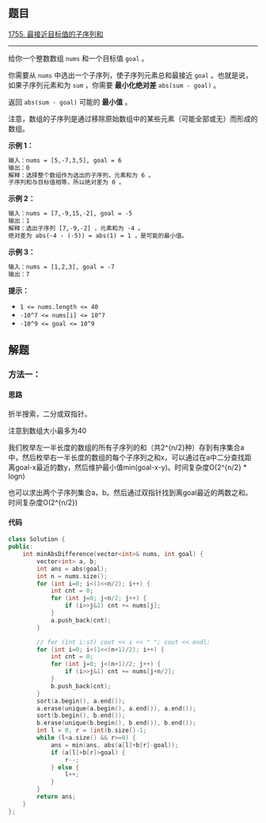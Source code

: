 ## 题目

[1755. 最接近目标值的子序列和](https://leetcode.cn/problems/closest-subsequence-sum/)

---

给你一个整数数组 `nums` 和一个目标值 `goal` 。

你需要从 `nums` 中选出一个子序列，使子序列元素总和最接近 `goal` 。也就是说，如果子序列元素和为 `sum` ，你需要 **最小化绝对差** `abs(sum - goal)` 。

返回 `abs(sum - goal)` 可能的 **最小值** 。

注意，数组的子序列是通过移除原始数组中的某些元素（可能全部或无）而形成的数组。

  

**示例 1：**

```txt
输入：nums = [5,-7,3,5], goal = 6
输出：0
解释：选择整个数组作为选出的子序列，元素和为 6 。
子序列和与目标值相等，所以绝对差为 0 。
```

**示例 2：**

```txt
输入：nums = [7,-9,15,-2], goal = -5
输出：1
解释：选出子序列 [7,-9,-2] ，元素和为 -4 。
绝对差为 abs(-4 - (-5)) = abs(1) = 1 ，是可能的最小值。
```

**示例 3：**

```txt
输入：nums = [1,2,3], goal = -7
输出：7
```
  

**提示：**

-   `1 <= nums.length <= 40`
-   `-10^7 <= nums[i] <= 10^7`
-   `-10^9 <= goal <= 10^9`

  

## 解题

### 方法一：

#### 思路

折半搜索，二分或双指针。

注意到数组大小最多为40

我们枚举左一半长度的数组的所有子序列的和（共2^{n/2}种）存到有序集合a中，然后枚举右一半长度的数组的每个子序列之和x，可以通过在a中二分查找距离goal-x最近的数y，然后维护最小值min(goal-x-y)。时间复杂度O(2^{n/2} * logn)

也可以求出两个子序列集合a，b。然后通过双指针找到离goal最近的两数之和。时间复杂度O(2^{n/2})

#### 代码

```cpp
class Solution {
public:
    int minAbsDifference(vector<int>& nums, int goal) {
        vector<int> a, b;
        int ans = abs(goal);
        int n = nums.size();
        for (int i=0; i<(1<<n/2); i++) {
            int cnt = 0;
            for (int j=0; j<n/2; j++) {
                if (i>>j&1) cnt += nums[j];
            }
            a.push_back(cnt);
        }

        // for (int i:st) cout << i << " "; cout << endl;
        for (int i=0; i<(1<<(n+1)/2); i++) {
            int cnt = 0;
            for (int j=0; j<(n+1)/2; j++) {
                if (i>>j&1) cnt += nums[j+n/2];
            }
            b.push_back(cnt);
        }
        sort(a.begin(), a.end());
        a.erase(unique(a.begin(), a.end()), a.end());
        sort(b.begin(), b.end());
        b.erase(unique(b.begin(), b.end()), b.end());
        int l = 0, r = (int)b.size()-1;
        while (l<a.size() && r>=0) {
            ans = min(ans, abs(a[l]+b[r]-goal));
            if (a[l]+b[r]>goal) {
                r--;
            } else {
                l++;
            }
        }
        return ans;
    }
};
```
